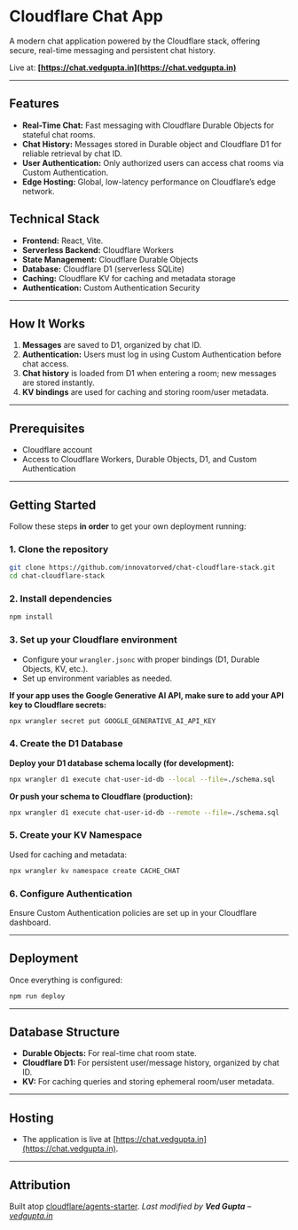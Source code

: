 # Cloudflare Chat App

A modern chat application powered by the Cloudflare stack, offering secure, real-time messaging and persistent chat history.

Live at: **[https://chat.vedgupta.in](https://chat.vedgupta.in)**

---

## Features

- **Real-Time Chat:** Fast messaging with Cloudflare Durable Objects for stateful chat rooms.
- **Chat History:** Messages stored in Durable object and Cloudflare D1 for reliable retrieval by chat ID.
- **User Authentication:** Only authorized users can access chat rooms via Custom Authentication.
- **Edge Hosting:** Global, low-latency performance on Cloudflare’s edge network.

## Technical Stack

- **Frontend:** React, Vite.
- **Serverless Backend:** Cloudflare Workers
- **State Management:** Cloudflare Durable Objects
- **Database:** Cloudflare D1 (serverless SQLite)
- **Caching:** Cloudflare KV for caching and metadata storage
- **Authentication:** Custom Authentication Security

---

## How It Works

1. **Messages** are saved to D1, organized by chat ID.
2. **Authentication:** Users must log in using Custom Authentication before chat access.
3. **Chat history** is loaded from D1 when entering a room; new messages are stored instantly.
4. **KV bindings** are used for caching and storing room/user metadata.

---

## Prerequisites

- Cloudflare account
- Access to Cloudflare Workers, Durable Objects, D1, and Custom Authentication

---

## Getting Started

Follow these steps **in order** to get your own deployment running:

### 1. Clone the repository

```bash
git clone https://github.com/innovatorved/chat-cloudflare-stack.git
cd chat-cloudflare-stack
```

### 2. Install dependencies

```bash
npm install
```

### 3. Set up your Cloudflare environment

- Configure your `wrangler.jsonc` with proper bindings (D1, Durable Objects, KV, etc.).
- Set up environment variables as needed.

**If your app uses the Google Generative AI API, make sure to add your API key to Cloudflare secrets:**

```bash
npx wrangler secret put GOOGLE_GENERATIVE_AI_API_KEY
```

### 4. Create the D1 Database

**Deploy your D1 database schema locally (for development):**

```bash
npx wrangler d1 execute chat-user-id-db --local --file=./schema.sql
```

**Or push your schema to Cloudflare (production):**

```bash
npx wrangler d1 execute chat-user-id-db --remote --file=./schema.sql
```

### 5. Create your KV Namespace

Used for caching and metadata:

```bash
npx wrangler kv namespace create CACHE_CHAT
```

### 6. Configure Authentication

Ensure Custom Authentication policies are set up in your Cloudflare dashboard.

---

## Deployment

Once everything is configured:

```bash
npm run deploy
```

---

## Database Structure

- **Durable Objects:** For real-time chat room state.
- **Cloudflare D1:** For persistent user/message history, organized by chat ID.
- **KV:** For caching queries and storing ephemeral room/user metadata.

---

## Hosting

- The application is live at [https://chat.vedgupta.in](https://chat.vedgupta.in).

---

## Attribution

Built atop [cloudflare/agents-starter](https://github.com/cloudflare/agents-starter).
_Last modified by **Ved Gupta** – [vedgupta.in](https://vedgupta.in)_
